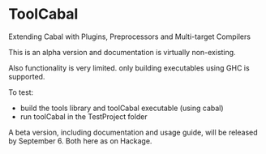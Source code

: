 ToolCabal
=========

Extending Cabal with Plugins, Preprocessors and Multi-target Compilers

This is an alpha version and documentation is virtually non-existing.

Also functionality is very limited. only building executables using GHC is supported.

To test:
- build the tools library and toolCabal executable (using cabal)
- run toolCabal in the TestProject folder

A beta version, including documentation and usage guide, will be released by September 6. Both here as on Hackage.

